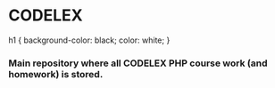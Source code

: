 <h1> CODELEX </h1>
h1 {
  background-color: black;
  color: white;
}
<h3> Main repository where all CODELEX PHP course work (and homework) is stored. </h3>


